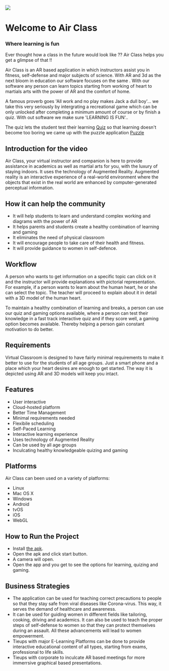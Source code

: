 ![](https://i.imgur.com/mOZpPGs.gif)
<h1>Welcome to Air Class</h1>
<h3>Where learning is fun</h3>
<p>
 
Ever thought how a class in the future would look like ?? Air Class helps you get a glimpse of that !! 

Air Class is an AR based application in which instructors assist you in fitness, self-defense and major subjects of science. With AR and 3d as the next bloom in education our software focuses on the same . With our software any person can learn topics starting from working of heart to martials arts with the power of AR and the comfort of home.


A famous proverb goes 'All work and no play makes Jack a dull boy'... we take this very seriously by intergrating a recreational game which can be only unlocked after completing a minimum amount of course or by finish a quiz.
With out software we make sure 'LEARNING IS FUN'..

The quiz lets the student test their learning
<a href="https://aniket762.github.io/automatic-happiness/">Quiz</a>
so that learning doesn't become too boring we came up with the puzzle application
<a href="https://sumana2001.github.io/aliferous-puzzle/index.html">Puzzle</a>
</p>


<h2>Introduction for the video</h2>
<p>Air Class, your virtual instructor and companion is here to provide assistance in academics as well as martial arts for you, with the luxury of staying indoors.
It uses the technology of Augmented Reality.
Augmented reality is an interactive experience of a real-world environment where the objects that exist in the real world are enhanced by computer-generated perceptual information.</p>


<h2>How it can help the community</h2>

<ul>
<li>It will help students to learn and understand complex working and diagrams with the power of AR</li>
<li>It helps parents and students create a healthy combination of learning and gaming</li>
<li>It eliminates the need of physical classroom</li>
<li>It will encourage people to take care of their health and fitness.</li>
<li>It will provide guidance to women in self-defence.</li>
</ul>




<h2>Workflow</h2>

<p>A person who wants to get information on a specific topic can click on it and the instructor will provide explanations with pictorial representation. </br>
 For example, if a person wants to learn about the human heart, he or she can select the topic. The teacher will proceed to explain about it in detail with a 3D model of the human heart.</p>

<p>To maintain a healthy combination of learning and breaks, a person can use our quiz and gaming options available, where a person can test their knowledge in a fast track interactive quiz and if they score well, a gaming option becomes available. Thereby helping a person gain constant motivation to do better.</p>



<h2>Requirements</h2>

<p>Virtual Classroom is designed to have fairly minimal requirements to make it better to use for the students of all age groups. Just a smart phone and a place which your heart desires are enough to get started. The way it is depicted using AR and 3D models will keep you intact. <br>


</p>

<h2>Features</h2>

<ul>
<li>User interactive</li>
<li>Cloud-hosted platform</li>
<li>Better Time Management</li>
<li>Minimal requirements needed</li>
<li>Flexibile scheduling</li> 
<li>Self-Paced Learning</li>
<li>Interactive learning experience</li>
<li>Uses technology of Augmented Reality</li>
<li>Can be used by all age groups</li>
<li>Inculcating healthy knowledgeable quizing and gaming</li>
</ul>

<h2>Platforms</h2>

<p>Air Class can been used on a variety of platforms:
<ul>
<li>Linux</li>
<li>Mac OS X</li>
<li>Windows</li>
<li>Android</li>
<li>tvOS</li>
<li>iOS</li>
<li>WebGL</li>
</ul>
</p>


<h2>How to Run the Project</h2>
<p>
<ul>
<li>Install <a href="https://github.com/Aniket762/AirClass/blob/main/hackbattle.apk">the apk</a>.</li>
<li>Open the apk and click start button.</li>
<li>A camera will open.</li>
<li>Open the app and you get to see the options for learning, quizing and gaming.</li>
</ul>
</p>

<h2>Business Strategies</h2>
<ul>
<li>The application can be used for teaching correct precautions to people so that they stay safe from viral diseases like Corona-virus. This way, it serves the demand of healthcare and awareness.</li>
<li>It can be used for guiding women in different fields like tailoring, cooking, driving and academics. It can also be used to teach the proper steps of self-defense to women so that they can protect themselves during an assault. All these advancements will lead to women empowerment.</li>
<li>Tieups with major E-Learning Platforms can be done to provide interactive educational content of all types, starting from exams, professional to life skills.</li>
<li>Tieups with corporate to inculcate AR based meetings for more immerrsive graphical based presentations.</li>
</ul>


